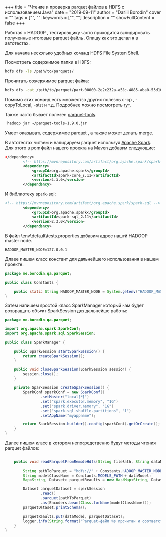 +++
title = "Чтение и проверка parquet файлов в HDFS c использованием Java"
date = "2019-09-11"
author = "Daniil Borodin"
cover = ""
tags = ["", ""]
keywords = ["", ""]
description = ""
showFullContent = false
+++


Работая с HADOOP , тестировщику часто приходится валидировать полученные итоговые parquet файлы. Опишу как это делал я в автотестах. 

Для начала несколько удобных команд HDFS File System Shell.

Посмотреть содержимое папки в HDFS:

```bash
hdfs dfs -ls /path/to/parquets/
```

Прочитать сожержимое parquet файла: 

```bash
hdfs dfs -cat /path/to/parquet/part-00000-2e2c232a-a50c-4885-aba0-53d10bb47b75-c000.snappy.parquet
```

Помимо этих команд есть множество других полезных -cp , -copyToLocal, -stat и т.д. Подробнее можно посмотреть [тут](https://hadoop.apache.org/docs/r2.4.1/hadoop-project-dist/hadoop-common/FileSystemShell.html).

Также часто бывает полезен [parquet-tools](http://central.maven.org/maven2/org/apache/parquet/parquet-tools/1.9.0/). 

```bash
 hadoop jar ~/parquet-tools-1.9.0.jar
```
Умеет оказывать содержимое parquet , а также может делать merge. 

В автотестах читаем и валидируем parquet используя [Apache Spark](https://spark.apache.org/). Для этого в pom файл нашего проекта на Maven добавим следующие:

```xml
</dependency>
        <!-- https://mvnrepository.com/artifact/org.apache.spark/spark-core -->
        <dependency>
            <groupId>org.apache.spark</groupId>
            <artifactId>spark-core_2.11</artifactId>
            <version>2.3.0</version>
        </dependency>
```
И библиотеку spark-sql:

```xml
<!-- https://mvnrepository.com/artifact/org.apache.spark/spark-sql -->
        <dependency>
            <groupId>org.apache.spark</groupId>
            <artifactId>spark-sql_2.11</artifactId>
            <version>2.3.0</version>
        </dependency>
```

В файл \env\default\tests.properties добавим адрес нашей HADOOP master node.

```
HADOOP_MASTER_NODE=127.0.0.1
```

Длаее пишем класс констант для дальнейшего использования в нашем проекте.

```java
package me.borodin.qa.parquet;

public class Constants {

    public static String HADOOP_MASTER_NODE = System.getenv("HADOOP_MASTER_NODE");
}
```

Затем напишем простой класс SparkManager который нам будет возвращать объект SparkSession для дальнейше работы:

```java
package me.borodin.qa.parquet;

import org.apache.spark.SparkConf;
import org.apache.spark.sql.SparkSession;

public class SparkManager {

    public SparkSession startSparkSession() {
        return createSparkSession();
    }

    public void closeSparkSession(SparkSession session) {
        session.close();
    }

    private SparkSession createSparkSession() {
        SparkConf sparkConf = new SparkConf()
                .setMaster("local[*]")
                .set("spark.executor.memory", "1G")
                .set("spark.driver.memory", "1G")
                .set("spark.sql.shuffle.partitions", "1")
                .setAppName("myappname");

        return SparkSession.builder().config(sparkConf).getOrCreate();
    }
}
```

Далее пишем класс в котором непосредственно будут методы чтения parquet файлов:

```java

    public void readParquetFromRemoteHdfs(String filePath, String dataModel) {
    
        String pathToParquet = "hdfs://" + Constants.HADOOP_MASTER_NODE + filePath;
        String modelClassName = Constants.MODELS_PATH + dataModel;
        Map<String, Dataset> parquetReaults = new HashMap<String, Dataset>();

        Dataset parquetDataset = sparkSession
                .read()
                .parquet(pathToParquet)
                .as(Encoders.bean(Class.forName(modelClassName)));
        parquetDataset.printSchema();

        parquetReaults.put(dataModel, parquetDataset);
        logger.info(String.format("Parquet-файл %s прочитан и соответствует модели %s", filePath, dataModel));
    }
}
```


